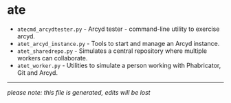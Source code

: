 # ate
* `atecmd_arcydtester.py` -
Arcyd tester - command-line utility to exercise arcyd.
* `atet_arcyd_instance.py` -
Tools to start and manage an Arcyd instance.
* `atet_sharedrepo.py` -
Simulates a central repository where multiple workers can collaborate.
* `atet_worker.py` -
Utilities to simulate a person working with Phabricator, Git and Arcyd.

-----
*please note: this file is generated, edits will be lost*
